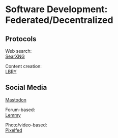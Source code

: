 # Software Development: Federated/Decentralized

## Protocols

Web search:  
[SearXNG](https://searx.space/)

Content creation:  
[LBRY](https://lbry.com/)

## Social Media

[Mastodon](https://joinmastodon.org/)

Forum-based:  
[Lemmy](https://join-lemmy.org/)

Photo/video-based:  
[Pixelfed](https://pixelfed.org/)
